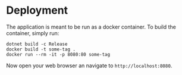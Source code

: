 # Deployment

The application is meant to be run as a docker container. To build the container, simply run:

```text
dotnet build -c Release
docker build -t some-tag .
docker run --rm -it -p 8080:80 some-tag
```

Now open your web browser an navigate to `http://localhost:8080`.
